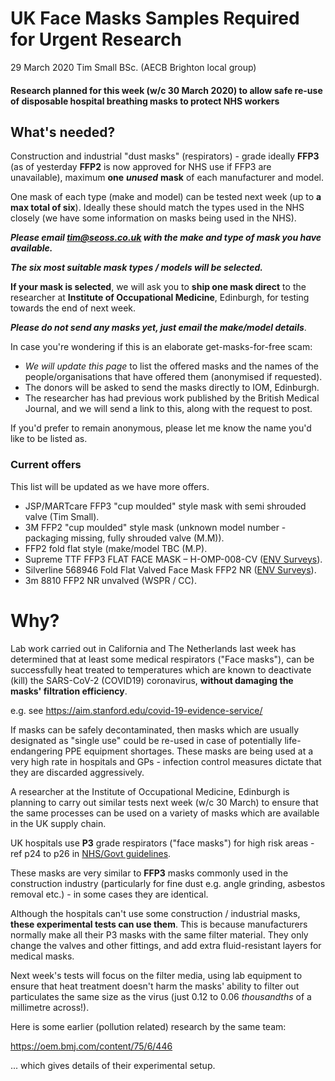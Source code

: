 # UK Face Masks Samples Required for Urgent Research

29 March 2020  Tim Small BSc. (AECB Brighton local group)

#### Research planned for this week (w/c 30 March 2020) to allow safe re-use of disposable hospital breathing masks to protect NHS workers

## What's needed?

Construction and industrial "dust masks" (respirators) - grade ideally **FFP3** (as of yesterday **FFP2** is now approved for NHS use if FFP3 are unavailable), maximum **one** ***unused*** **mask** of each manufacturer and model.

One mask of each type (make and model) can be tested next week (up to **a max total of six**).  Ideally these should match the types used in the NHS closely (we have some information on masks being used in the NHS).

***Please email tim@seoss.co.uk with the make and type of mask you have available.***

***The six most suitable mask types / models will be selected.***

**If your mask is selected**, we will ask you to **ship one mask direct** to the researcher at **Institute of Occupational Medicine**, Edinburgh, for testing towards the end of next week.

***Please do not send any masks yet, just email the make/model details***.

In case you're wondering if this is an elaborate get-masks-for-free scam:

* *We will update this page* to list the offered masks and the names of the people/organisations that have offered them (anonymised if requested).
* The donors will be asked to send the masks directly to IOM, Edinburgh.
* The researcher has had previous work published by the British Medical Journal, and we will send a link to this, along with the request to post.

If you'd prefer to remain anonymous, please let me know the name you'd like to be listed as.

### Current offers

This list will be updated as we have more offers.

* JSP/MARTcare FFP3 "cup moulded" style mask with semi shrouded valve (Tim Small).
* 3M FFP2 "cup moulded" style mask (unknown model number - packaging missing, fully shrouded valve (M.M)).
* FFP2 fold flat style (make/model TBC (M.P).
* Supreme TTF FFP3 FLAT FACE MASK – H-OMP-008-CV  ([ENV Surveys](https://envsurveys.com/)).
* Silverline 568946 Fold Flat Valved Face Mask FFP2 NR ([ENV Surveys](https://envsurveys.com/)).
* 3m 8810 FFP2 NR unvalved (WSPR / CC).


# Why?

Lab work carried out in California and The Netherlands last week has determined that at least some medical respirators ("Face masks"), can be successfully heat treated to temperatures which are known to deactivate (kill) the SARS-CoV-2 (COVID19) coronavirus, **without damaging the masks' filtration efficiency**.

e.g. see https://aim.stanford.edu/covid-19-evidence-service/

If masks can be safely decontaminated, then masks which are usually designated as "single use" could be re-used in case of potentially life-endangering PPE equipment shortages.  These masks are being used at a very high rate in hospitals and GPs - infection control measures dictate that they are discarded aggressively.

A researcher at the Institute of Occupational Medicine, Edinburgh is planning to carry out similar tests next week (w/c 30 March) to ensure that the same processes can be used on a variety of masks which are available in the UK supply chain.

UK hospitals use **P3** grade respirators ("face masks") for high risk areas - ref p24 to p26 in [NHS/Govt guidelines](https://assets.publishing.service.gov.uk/government/uploads/system/uploads/attachment_data/file/874316/Infection_prevention_and_control_guidance_for_pandemic_coronavirus.pdf).

These masks are very similar to **FFP3** masks commonly used in the construction industry (particularly for fine dust e.g. angle grinding, asbestos removal etc.) - in some cases they are identical.

Although the hospitals can't use some construction / industrial masks, **these experimental tests can use them**.  This is because manufacturers normally make all their P3 masks with the same filter material.  They only change the valves and other fittings, and add extra fluid-resistant layers for medical masks.

Next week's tests will focus on the filter media, using lab equipment to ensure that heat treatment doesn't harm the masks' ability to filter out particulates the same size as the virus (just 0.12 to 0.06 *thousandths* of a millimetre across!).

Here is some earlier (pollution related) research by the same team:

https://oem.bmj.com/content/75/6/446

... which gives details of their experimental setup.
